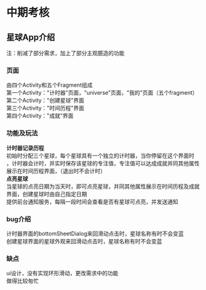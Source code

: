 # 中期考核  
## 星球App介绍  
注：削减了部分需求，加上了部分主观臆造的功能  
### 页面  
由四个Activity和五个Fragment组成  
第一个Activity："计时器"页面，"universe"页面，"我的"页面（五个fragment）  
第二个Activity："创建星球"界面  
第三个Activity："时间历程"界面  
第四个Activity："成就"界面  
### 功能及玩法  
**计时器记录历程**  
初始时分配三个星球，每个星球具有一个独立的计时器，当你停留在这个界面时  
，计时器会计时，并实时保存该星球的专注值，专注值可以达成成就并同其他属性  
展示在时间历程界面，（退出时不会计时）  
**点亮星球**  
当星球的点亮日期为当天时，即可点亮星球，并同其他属性展示在时间历程及成就  
界面，创建星球时由自己指定日期  
提供前台通知服务，每隔一段时间会查看是否有星球可点亮，并发送通知  
### bug介绍  
计时器界面的bottomSheetDialog来回滑动点击时，星球名称有时不会变蓝  
创建星球界面的星球外观来回滑动点击时，星球名称有时不会变蓝
### 缺点  
ui设计，没有实现环形滑动，更改需求中的功能  
做得比较匆忙
